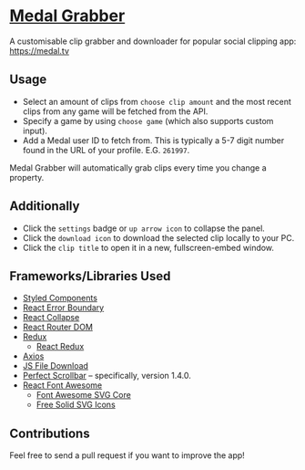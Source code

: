 # [Medal Grabber](https://medal-grabber.web.app/)

A customisable clip grabber and downloader for popular social clipping app: https://medal.tv

## Usage

* Select an amount of clips from `choose clip amount` and the most recent clips from any game will be fetched from the API.
* Specify a game by using `choose game` (which also supports custom input).
* Add a Medal user ID to fetch from. This is typically a 5-7 digit number found in the URL of your profile. E.G. `261997`.

Medal Grabber will automatically grab clips every time you change a property.

## Additionally

* Click the `settings` badge or `up arrow icon` to collapse the panel.
* Click the `download icon` to download the selected clip locally to your PC.
* Click the `clip title` to open it in a new, fullscreen-embed window.

## Frameworks/Libraries Used

* [Styled Components](https://www.npmjs.com/package/styled-components)
* [React Error Boundary](https://www.npmjs.com/package/react-error-boundary)
* [React Collapse](https://www.npmjs.com/package/react-collapse)
* [React Router DOM](https://www.npmjs.com/package/react-router-dom)
* [Redux](https://www.npmjs.com/package/redux)
  * [React Redux](https://www.npmjs.com/package/react-redux)
* [Axios](https://www.npmjs.com/package/axios)
* [JS File Download](https://www.npmjs.com/package/js-file-download)
* [Perfect Scrollbar](https://www.npmjs.com/package/perfect-scrollbar) – specifically, version 1.4.0.
* [React Font Awesome](https://www.npmjs.com/package/react-fontawesome)
  * [Font Awesome SVG Core](https://www.npmjs.com/package/@fortawesome/fontawesome-svg-core)
  * [Free Solid SVG Icons](https://www.npmjs.com/package/@fortawesome/free-solid-svg-icons)

## Contributions
Feel free to send a pull request if you want to improve the app!